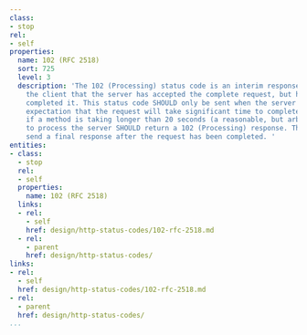 ```yaml
---
class:
- stop
rel:
- self
properties:
  name: 102 (RFC 2518)
  sort: 725
  level: 3
  description: 'The 102 (Processing) status code is an interim response used to inform
    the client that the server has accepted the complete request, but has not yet
    completed it. This status code SHOULD only be sent when the server has a reasonable
    expectation that the request will take significant time to complete. As guidance,
    if a method is taking longer than 20 seconds (a reasonable, but arbitrary value)
    to process the server SHOULD return a 102 (Processing) response. The server MUST
    send a final response after the request has been completed. '
entities:
- class:
  - stop
  rel:
  - self
  properties:
    name: 102 (RFC 2518)
  links:
  - rel:
    - self
    href: design/http-status-codes/102-rfc-2518.md
  - rel:
    - parent
    href: design/http-status-codes/
links:
- rel:
  - self
  href: design/http-status-codes/102-rfc-2518.md
- rel:
  - parent
  href: design/http-status-codes/
...
```

